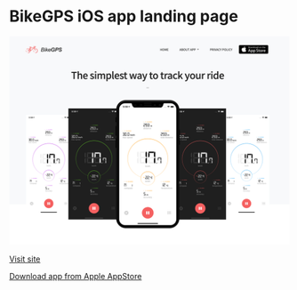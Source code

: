 # BikeGPS iOS app landing page

![screenshot](readme_files/screenshot.png)

[Visit site](https://bikegps.goncz.app)

[Download app from Apple AppStore](https://itunes.apple.com/app/id1450105816)